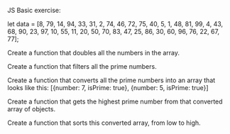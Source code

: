 JS Basic exercise:

let data = [8, 79, 14, 94, 33, 31, 2, 74, 46, 72, 75, 40, 5, 1, 48, 81, 99, 4, 43, 68, 90, 23, 97, 10, 55, 11, 20, 50, 70, 83, 47, 25, 86, 30, 60, 96, 76, 22, 67, 77];

Create a function that doubles all the numbers in the array.

Create a function that filters all the prime numbers.

Create a function that converts all the prime numbers into an array that looks like this:
[{number: 7, isPrime: true}, {number: 5, isPrime: true}]

Create a function that gets the highest prime number from that converted array of objects.

Create a function that sorts this converted array, from low to high.

